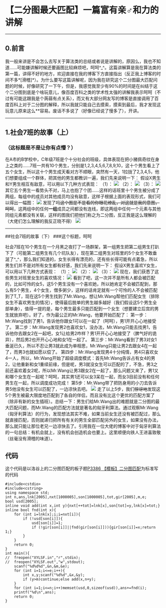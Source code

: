 # 【二分图最大匹配】一篇富有亲♂和力的讲解

---

## 0.前言

我一般来讲是不会怎么去写关于算法类的总结或者说是讲解的，原因么，我也不知道……可能嫌讲解时候还要画图比较麻烦吧，呵呵^_^。这篇讲解算是我在算法类的第一篇，讲得不好的地方，欢迎直接在我的博客下方直接指出（反正我上博客的时间不多*[滑稽]*）。为什么要写这篇讲解呢，因为我在研究这个二分图最大匹配问题的时候，好像研究了一下午，但是，我感觉我至少有90%的时间是在纠结于这个二分图到底是个啥玩意儿，像百度百科之类的学术性太强的讲解我表示呵呵（不过有可能这跟我是个蒟蒻有点关系），而又有大部分网友写的博客是直接调用了百度百科上对于二分图的解释，所以我就只能自己去摸索，摸索到最后，我才发现这玩意儿原来这么**容易。废话不多说了（好像已经说了慢多了），开讲。

---

## 1.社会7班的故事（上）

### （这标题是不是让你有点懵？）

在A市的B学校中，C年级7班是个十分社会的班级，具体表现在把小猪佩奇纹在身上之类的……7班一共有10个男生，分别是1,2,3,4,5,6,7,8,9,10，这十个男生看上了五个女生，所以这十个男生成天看对方不顺眼，突然有一天，1拉拢了2,3,4,5，他们想要组成一个群体，把其他的男生都教训一遍，我们先来说明一下：
假设X男生和Y男生相互有敌意，可以用以下几种方式表现：
（1）：
![](https://i.imgur.com/L2aHgrt.png)
（2）：
![](https://i.imgur.com/MkqTStg.png)
（3）：
![](https://i.imgur.com/oE5otAh.png)
其它五个男生一看势头不对，马上也抱了个团……这样的话班里十个男生被分成了两组，每组中的成员对其他成员均没有敌意，这样子根据上面的表现形式，我们可以得出一幅图：
![](https://i.imgur.com/sBplanm.png)
发现了吗~~这个图是不是看的你眼花缭乱，对这就是我的意图，呵呵~~，这两组中的任何**一组**成员之间都没有连线，即这两组中任何一个元素与其他同组元素都没有关联，这样的图我们把他们称之为二分图，反正我是这么理解的（大佬们怎么理解的我反正晓不得）
![](https://ss0.bdstatic.com/70cFuHSh_Q1YnxGkpoWK1HF6hhy/it/u=2096021385,2442998513&fm=27&gp=0.jpg)

---

##社会7班的故事（下）
###这个标题，呵呵

社会7班在10个男生在一个月黑之夜打了一场群架，第一组男生把第二组男生打趴下了（可能第二组男生有几个坑队友），现在第二组男生对班里的5个女生不敢垂涎了^_^，那么我们知道的，女生长得有漂亮的，还有些长得可能有点着急，所以男生们并不是对所有女生都有好感，我们先来说明一下：
假设X男生喜欢Y女生，可以用以下几种方式表现：
（1）：
![](https://i.imgur.com/L2aHgrt.png)
（2）：
![](https://i.imgur.com/MkqTStg.png)
（3）：
![](https://i.imgur.com/oE5otAh.png)
现在，我们获悉了这些男生对班里女生的喜欢情况：
![](https://i.imgur.com/som8UYY.png)
看到了吧，这一次并不是所有人都会被匹配的，比如可怜的女5，这5个男生没有一个喜欢她，所以她肯定不会被匹配到，那么有5个男生，4个女生，僧多粥少，这样的话肯定就有一个可怜的人不会被匹配到了T_T，现在这5个男生找到了Mr.Wang，想让Mr.Wang帮他们匹配女生（排除女生不喜欢男生的情况），使得最后脱单的男生越多越好（我们假设这5个男生全部单身），值得一提的是，每个男生最多只能匹配到一个女生（想要建立后宫的男生就放弃吧）。好了，作为最公正的Mr.Wang，他要开始匹配了：
第一步：Mr.Wang找到了男1，告诉他你跟女1可以在一起了（呵呵），男1开开心心地接受了。
第二步：Mr.Wang发现男2也喜欢女1，没办法，Mr.Wang只能去找男1，告诉他你去跟女2在一起吧，女1让给男2咋样？男1开开心心地接受了（脾气好的诡异），然后男2也开开心心地和女1在一起了。
第三步：Mr.Wang看到了男3对女1垂涎已久，所以不忍让男3就此成为单相思，Mr.Wang只能让男2去跟女4在一起了，而男3也就如愿以偿了。
第四步：Mr.Wang发现男4十分纯情，男4只喜欢女4一人，所以，Mr.Wang开始了超级调度模式：首先Mr.Wang告诉占有女4的男2，让他重新和女1重续前缘，但是呢，男3就没女生可以匹配的了，不急，男3之前还喜欢着女2呢，所以Mr.Wang让男3跟女2在一起了，那么问题又来了，男1又和哪个女生在一起呢？呵呵，其实男1还可以女3呆在一起，而女3目前没有和任何男生在一起，所以调度成功完成！
第5步：Mr.Wang带了把防身用的小刀去告诉男5他没有女生可以匹配了，一边凉快去吧。
![](https://ss2.bdstatic.com/70cFvnSh_Q1YnxGkpoWK1HF6hhy/it/u=1701304658,1129304076&fm=27&gp=0.jpg)
走了以上5步，我们~~惊讶地~~发现这5个男生被最大限度地匹配到了各自的伴侣，而且没有比这个更优的匹配方案了（除非有新的女生插班）。总结一下：男生们给Mr.Wang出的难题就是二分图的最大匹配问题，而Mr.Wang的匹配方法就是著名的匈牙利算法。通过观察Mr.Wang（匈牙利算法）的行为，发现想法其实不难，如果当前女生还没有被匹配过，那么就直接匹配，否则就递归把所有有关的男生全部匹配另外的女生，如果没有办法，那么就只能让那位老兄一边凉快去了。引用我在一位大佬的博客中对于匈牙利算法的一句总结：有机会就上，没有机会创造机会也要上。这里顺便向铁人王进喜致敬（丝毫没有滑稽的味道）。

## 代码

这个代码是以洛谷上的二分图匹配的板子题[P3386 【模板】二分图匹配](https://www.luogu.org/problemnew/show/P3386)为标准写的代码
```
#include<cstdio>
#include<cstring>
using namespace std;
int n,ans,lnk[2005],nxt[1000005],son[1000005],tot,gir[2005],m,e;
bool usd[2005];
inline void add(int x,int y){nxt[++tot]=lnk[x],son[tot]=y,lnk[x]=tot;}
inline bool fnd(int x){
	for (int i=lnk[x];i;i=nxt[i]){
		if (!usd[son[i]]){
			usd[son[i]]=1;
			if (!gir[son[i]]||fnd(gir[son[i]])){gir[son[i]]=x;return 1;}
		}
	}
	return 0;
}
int main(){
//	freopen("XYLSF.in","r",stdin);
//	freopen("XYLSF.out","w",stdout);
	scanf("%d%d%d",&n,&m,&e);
	for (int i=1;i<=e;i++){
		int x,y;scanf("%d%d",&x,&y);
		if (y>m)continue;else add(x,n+y);
	}
	for (int i=1;i<=n;i++)memset(usd,0,sizeof(usd)),ans+=fnd(i);
	printf("%d\n",ans);
	return 0;
}
```